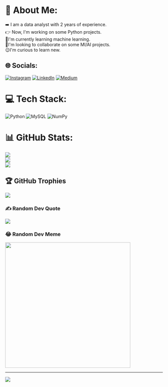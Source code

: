 # 💫 About Me:
➡️ I am a data analyst with 2 years of experience.<br>👉 Now, I'm working on some Python projects.<br>🎯I'm currently learning machine learning.<br>👋I'm looking to collaborate on some Ml/AI projects.<br>😉I'm curious to learn new. <br>


## 🌐 Socials:
[![Instagram](https://img.shields.io/badge/Instagram-%23E4405F.svg?logo=Instagram&logoColor=white)](https://instagram.com/sagar_soni89) [![LinkedIn](https://img.shields.io/badge/LinkedIn-%230077B5.svg?logo=linkedin&logoColor=white)](https://linkedin.com/in/sagar7502) [![Medium](https://img.shields.io/badge/Medium-12100E?logo=medium&logoColor=white)](https://medium.com/@@sonisagar0705) 

# 💻 Tech Stack:
![Python](https://img.shields.io/badge/python-3670A0?style=for-the-badge&logo=python&logoColor=ffdd54) ![MySQL](https://img.shields.io/badge/mysql-4479A1.svg?style=for-the-badge&logo=mysql&logoColor=white) ![NumPy](https://img.shields.io/badge/numpy-%23013243.svg?style=for-the-badge&logo=numpy&logoColor=white)
# 📊 GitHub Stats:
![](https://github-readme-stats.vercel.app/api?username=Sagar8902&theme=dark&hide_border=false&include_all_commits=false&count_private=false)<br/>
![](https://github-readme-streak-stats.herokuapp.com/?user=Sagar8902&theme=dark&hide_border=false)<br/>
![](https://github-readme-stats.vercel.app/api/top-langs/?username=Sagar8902&theme=dark&hide_border=false&include_all_commits=false&count_private=false&layout=compact)

## 🏆 GitHub Trophies
![](https://github-profile-trophy.vercel.app/?username=Sagar8902&theme=dark&no-frame=false&no-bg=true&margin-w=4)

### ✍️ Random Dev Quote
![](https://quotes-github-readme.vercel.app/api?type=horizontal&theme=light)

### 😂 Random Dev Meme
<img src='https://memer-new.vercel.app/' style="height: 400px;"/>

---
[![](https://visitcount.itsvg.in/api?id=Sagar8902&icon=0&color=3)](https://visitcount.itsvg.in)

<!-- Proudly created with GPRM ( https://gprm.itsvg.in ) -->
